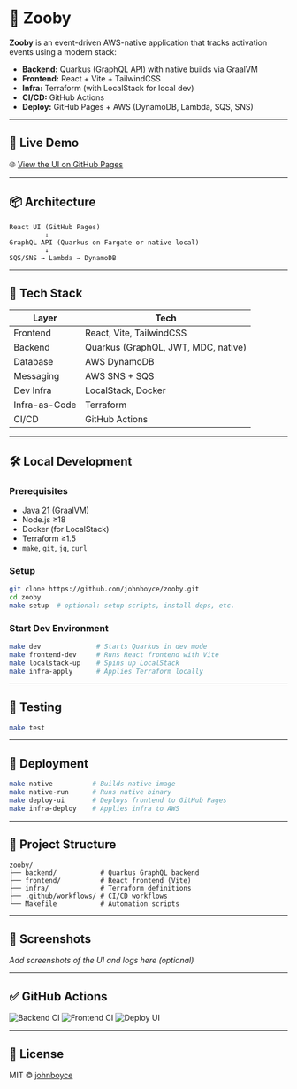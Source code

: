 # 🦓 Zooby

**Zooby** is an event-driven AWS-native application that tracks activation events using a modern stack:

- **Backend:** Quarkus (GraphQL API) with native builds via GraalVM
- **Frontend:** React + Vite + TailwindCSS
- **Infra:** Terraform (with LocalStack for local dev)
- **CI/CD:** GitHub Actions
- **Deploy:** GitHub Pages + AWS (DynamoDB, Lambda, SQS, SNS)

---

## 🚀 Live Demo

🌐 [View the UI on GitHub Pages](https://johnboyce.github.io/zooby)

---

## 📦 Architecture

```
React UI (GitHub Pages)
         ↓
GraphQL API (Quarkus on Fargate or native local)
         ↓
SQS/SNS → Lambda → DynamoDB
```

---

## 🧰 Tech Stack

| Layer        | Tech                            |
|--------------|----------------------------------|
| Frontend     | React, Vite, TailwindCSS         |
| Backend      | Quarkus (GraphQL, JWT, MDC, native) |
| Database     | AWS DynamoDB                     |
| Messaging    | AWS SNS + SQS                    |
| Dev Infra    | LocalStack, Docker               |
| Infra-as-Code| Terraform                        |
| CI/CD        | GitHub Actions                   |

---

## 🛠️ Local Development

### Prerequisites

- Java 21 (GraalVM)
- Node.js ≥18
- Docker (for LocalStack)
- Terraform ≥1.5
- `make`, `git`, `jq`, `curl`

### Setup

```bash
git clone https://github.com/johnboyce/zooby.git
cd zooby
make setup  # optional: setup scripts, install deps, etc.
```

### Start Dev Environment

```bash
make dev              # Starts Quarkus in dev mode
make frontend-dev     # Runs React frontend with Vite
make localstack-up    # Spins up LocalStack
make infra-apply      # Applies Terraform locally
```

---

## 🧪 Testing

```bash
make test
```

---

## 🚢 Deployment

```bash
make native          # Builds native image
make native-run      # Runs native binary
make deploy-ui       # Deploys frontend to GitHub Pages
make infra-deploy    # Applies infra to AWS
```

---

## 📂 Project Structure

```
zooby/
├── backend/           # Quarkus GraphQL backend
├── frontend/          # React frontend (Vite)
├── infra/             # Terraform definitions
├── .github/workflows/ # CI/CD workflows
└── Makefile           # Automation scripts
```

---

## 📸 Screenshots

_Add screenshots of the UI and logs here (optional)_

---

## ✅ GitHub Actions

![Backend CI](https://github.com/johnboyce/zooby/actions/workflows/backend.yml/badge.svg)
![Frontend CI](https://github.com/johnboyce/zooby/actions/workflows/frontend.yml/badge.svg)
![Deploy UI](https://github.com/johnboyce/zooby/actions/workflows/deploy-ui.yml/badge.svg)

---

## 📃 License

MIT © [johnboyce](https://github.com/johnboyce)
